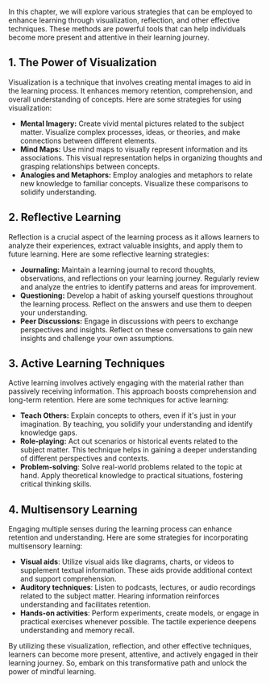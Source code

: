 
In this chapter, we will explore various strategies that can be employed to enhance learning through visualization, reflection, and other effective techniques. These methods are powerful tools that can help individuals become more present and attentive in their learning journey.

1\. The Power of Visualization
-----------------------------

Visualization is a technique that involves creating mental images to aid in the learning process. It enhances memory retention, comprehension, and overall understanding of concepts. Here are some strategies for using visualization:

* **Mental Imagery:** Create vivid mental pictures related to the subject matter. Visualize complex processes, ideas, or theories, and make connections between different elements.
* **Mind Maps:** Use mind maps to visually represent information and its associations. This visual representation helps in organizing thoughts and grasping relationships between concepts.
* **Analogies and Metaphors:** Employ analogies and metaphors to relate new knowledge to familiar concepts. Visualize these comparisons to solidify understanding.

2\. Reflective Learning
----------------------

Reflection is a crucial aspect of the learning process as it allows learners to analyze their experiences, extract valuable insights, and apply them to future learning. Here are some reflective learning strategies:

* **Journaling:** Maintain a learning journal to record thoughts, observations, and reflections on your learning journey. Regularly review and analyze the entries to identify patterns and areas for improvement.
* **Questioning:** Develop a habit of asking yourself questions throughout the learning process. Reflect on the answers and use them to deepen your understanding.
* **Peer Discussions:** Engage in discussions with peers to exchange perspectives and insights. Reflect on these conversations to gain new insights and challenge your own assumptions.

3\. Active Learning Techniques
-----------------------------

Active learning involves actively engaging with the material rather than passively receiving information. This approach boosts comprehension and long-term retention. Here are some techniques for active learning:

* **Teach Others:** Explain concepts to others, even if it's just in your imagination. By teaching, you solidify your understanding and identify knowledge gaps.
* **Role-playing:** Act out scenarios or historical events related to the subject matter. This technique helps in gaining a deeper understanding of different perspectives and contexts.
* **Problem-solving**: Solve real-world problems related to the topic at hand. Apply theoretical knowledge to practical situations, fostering critical thinking skills.

4\. Multisensory Learning
------------------------

Engaging multiple senses during the learning process can enhance retention and understanding. Here are some strategies for incorporating multisensory learning:

* **Visual aids**: Utilize visual aids like diagrams, charts, or videos to supplement textual information. These aids provide additional context and support comprehension.
* **Auditory techniques**: Listen to podcasts, lectures, or audio recordings related to the subject matter. Hearing information reinforces understanding and facilitates retention.
* **Hands-on activities**: Perform experiments, create models, or engage in practical exercises whenever possible. The tactile experience deepens understanding and memory recall.

By utilizing these visualization, reflection, and other effective techniques, learners can become more present, attentive, and actively engaged in their learning journey. So, embark on this transformative path and unlock the power of mindful learning.
